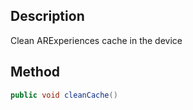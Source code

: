## Description
Clean ARExperiences cache in the device

## Method
```java
public void cleanCache()
```